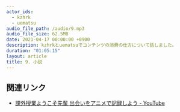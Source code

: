 ```yaml
---
actor_ids:
  - kzhrk
  - uematsu
audio_file_path: /audio/9.mp3
audio_file_size: 62.5MB
date: 2021-04-17 00:00:00 +0900
description: kzhrkとuematsuでコンテンツの消費の仕方について話しました。
duration: "01:05:15"
layout: article
title: 9. 小説
---
```


## 関連リンク

- [課外授業ようこそ先輩   出会いをアニメで記録しよう - YouTube](https://www.youtube.com/watch?v=7YkrL-3dIl0&t=1590s)
